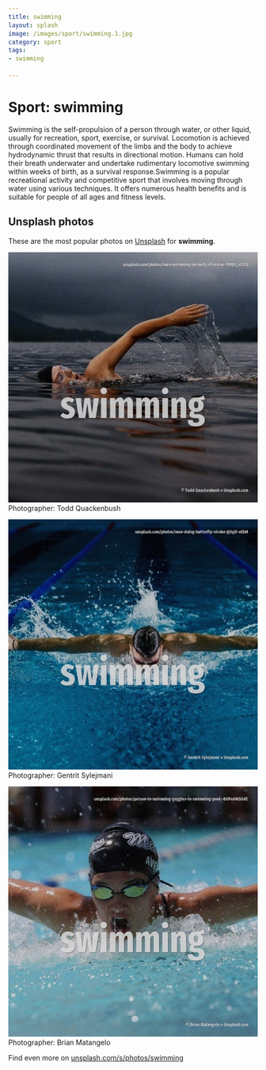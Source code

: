 ```yaml
---
title: swimming
layout: splash
image: /images/sport/swimming.1.jpg
category: sport
tags:
- swimming

---
```

# Sport: swimming

Swimming is the self-propulsion of a person through water, or other liquid, usually for recreation,  sport, exercise, or survival. Locomotion is achieved through coordinated movement of the limbs and the body to achieve  hydrodynamic thrust that results in directional motion. Humans can hold their breath underwater and undertake rudimentary locomotive swimming within weeks  of birth, as a survival response.Swimming is a popular recreational activity and competitive sport  that involves moving through water using various techniques. It offers numerous health benefits and is suitable for people of all ages and fitness levels.  

 
## Unsplash photos
These are the most popular photos on [Unsplash](https://unsplash.com) for **swimming**.
 
![swimming](/images/sport/swimming.1.jpg)
Photographer:  Todd Quackenbush
 
![swimming](/images/sport/swimming.2.jpg)
Photographer:  Gentrit Sylejmani
 
![swimming](/images/sport/swimming.3.jpg)
Photographer:  Brian Matangelo
 
Find even more on [unsplash.com/s/photos/swimming](https://unsplash.com/s/photos/swimming)
 
